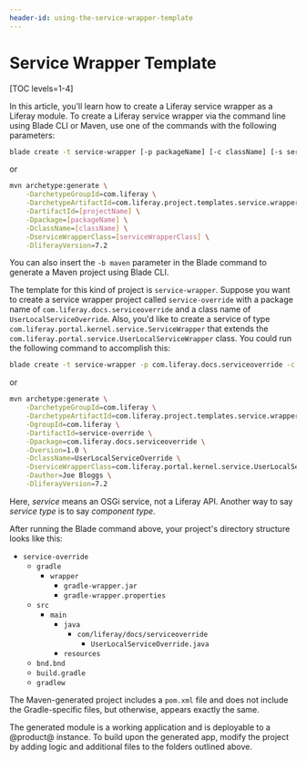 ```yaml
---
header-id: using-the-service-wrapper-template
---
```


# Service Wrapper Template

[TOC levels=1-4]

In this article, you'll learn how to create a Liferay service wrapper as a
Liferay module. To create a Liferay service wrapper via the command line using
Blade CLI or Maven, use one of the commands with the following parameters:

```bash
blade create -t service-wrapper [-p packageName] [-c className] [-s serviceWrapperClass] projectName
```

or

```bash
mvn archetype:generate \
    -DarchetypeGroupId=com.liferay \
    -DarchetypeArtifactId=com.liferay.project.templates.service.wrapper \
    -DartifactId=[projectName] \
    -Dpackage=[packageName] \
    -DclassName=[className] \
    -DserviceWrapperClass=[serviceWrapperClass] \
    -DliferayVersion=7.2
```

You can also insert the `-b maven` parameter in the Blade command to generate a
Maven project using Blade CLI.

The template for this kind of project is `service-wrapper`. Suppose you want to
create a service wrapper project called `service-override` with a package name of
`com.liferay.docs.serviceoverride` and a class name of
`UserLocalServiceOverride`. Also, you'd like to create a service of type
`com.liferay.portal.kernel.service.ServiceWrapper` that extends the
`com.liferay.portal.service.UserLocalServiceWrapper` class. You could run the
following command to accomplish this:

```bash
blade create -t service-wrapper -p com.liferay.docs.serviceoverride -c UserLocalServiceOverride -s com.liferay.portal.kernel.service.UserLocalServiceWrapper service-override
```

or

```bash
mvn archetype:generate \
    -DarchetypeGroupId=com.liferay \
    -DarchetypeArtifactId=com.liferay.project.templates.service.wrapper \
    -DgroupId=com.liferay \
    -DartifactId=service-override \
    -Dpackage=com.liferay.docs.serviceoverride \
    -Dversion=1.0 \
    -DclassName=UserLocalServiceOverride \
    -DserviceWrapperClass=com.liferay.portal.kernel.service.UserLocalServiceWrapper \
    -Dauthor=Joe Bloggs \
    -DliferayVersion=7.2
```

Here, *service* means an OSGi service, not a Liferay API. Another way to say
*service type* is to say *component type*.

After running the Blade command above, your project's directory structure looks
like this:

- `service-override`
    - `gradle`
        - `wrapper`
            - `gradle-wrapper.jar`
            - `gradle-wrapper.properties`
    - `src`
        - `main`
            - `java`
                - `com/liferay/docs/serviceoverride`
                    - `UserLocalServiceOverride.java`
            - `resources`
    - `bnd.bnd`
    - `build.gradle`
    - `gradlew`

The Maven-generated project includes a `pom.xml` file and does not include the
Gradle-specific files, but otherwise, appears exactly the same.

The generated module is a working application and is deployable to a @product@
instance. To build upon the generated app, modify the project by adding logic
and additional files to the folders outlined above.
